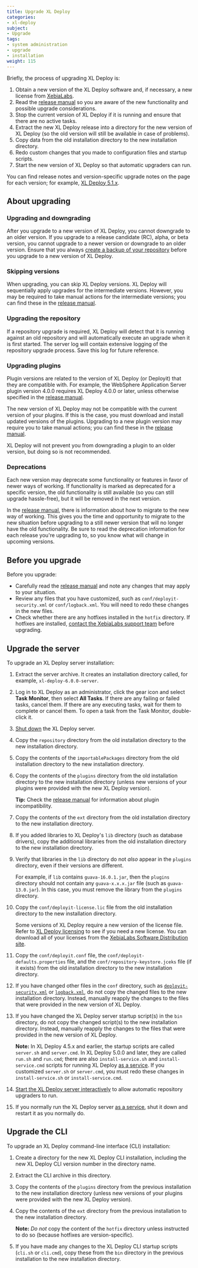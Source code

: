 ```yaml
---
title: Upgrade XL Deploy
categories:
- xl-deploy
subject:
- Upgrade
tags:
- system administration
- upgrade
- installation
weight: 115
---
```


Briefly, the process of upgrading XL Deploy is:

1. Obtain a new version of the XL Deploy software and, if necessary, a new license from [XebiaLabs](https://dist.xebialabs.com/).
1. Read the [release manual](/xl-deploy/latest/releasemanual.html) so you are aware of the new functionality and possible upgrade considerations.
1. Stop the current version of XL Deploy if it is running and ensure that there are no active tasks.
1. Extract the new XL Deploy release into a directory for the new version of XL Deploy (so the old version will still be available in case of problems).
1. Copy data from the old installation directory to the new installation directory.
1. Redo custom changes that you made to configuration files and startup scripts.
1. Start the new version of XL Deploy so that automatic upgraders can run.

You can find release notes and version-specific upgrade notes on the page for each version; for example, [XL Deploy 5.1.x](/xl-deploy/5.1.x/).

## About upgrading

### Upgrading and downgrading

After you upgrade to a new version of XL Deploy, you cannot downgrade to an older version. If you upgrade to a release candidate (RC), alpha, or beta version, you cannot upgrade to a newer version or downgrade to an older version. Ensure that you always [create a backup of your repository](/xl-deploy/how-to/back-up-xl-deploy.html) before you upgrade to a new version of XL Deploy.

### Skipping versions

When upgrading, you can skip XL Deploy versions. XL Deploy will sequentially apply upgrades for the intermediate versions. However, you may be required to take manual actions for the intermediate versions; you can find these in the [release manual](/xl-deploy/latest/releasemanual.html).

### Upgrading the repository

If a repository upgrade is required, XL Deploy will detect that it is running against an old repository and will automatically execute an upgrade when it is first started. The server log will contain extensive logging of the repository upgrade process. Save this log for future reference.

### Upgrading plugins

Plugin versions are related to the version of XL Deploy (or Deployit) that they are compatible with. For example, the WebSphere Application Server plugin version 4.0.0 requires XL Deploy 4.0.0 or later, unless otherwise specified in the [release manual](/xl-deploy/latest/releasemanual.html).

The new version of XL Deploy may not be compatible with the current version of your plugins. If this is the case, you must download and install updated versions of the plugins. Upgrading to a new plugin version may require you to take manual actions; you can find these in the [release manual](/xl-deploy/latest/releasemanual.html).

XL Deploy will not prevent you from downgrading a plugin to an older version, but doing so is not recommended.

### Deprecations

Each new version may deprecate some functionality or features in favor of newer ways of working. If functionality is marked as deprecated for a specific version, the old functionality is still available (so you can still upgrade hassle-free), but it will be removed in the next version.

In the [release manual](/xl-deploy/latest/releasemanual.html), there is information about how to migrate to the new way of working. This gives you the time and opportunity to migrate to the new situation before upgrading to a still newer version that will no longer have the old functionality. Be sure to read the deprecation information for each release you're upgrading to, so you know what will change in upcoming versions.

## Before you upgrade

Before you upgrade:

* Carefully read the [release manual](/xl-deploy/latest/releasemanual.html) and note any changes that may apply to your situation.
* Review any files that you have customized, such as `conf/deployit-security.xml` or `conf/logback.xml`. You will need to redo these changes in the new files.
* Check whether there are any hotfixes installed in the `hotfix` directory. If hotfixes are installed, [contact the XebiaLabs support team](https://support.xebialabs.com/hc/en-us/requests/new) before upgrading.

## Upgrade the server

To upgrade an XL Deploy server installation:

1. Extract the server archive. It creates an installation directory called, for example, `xl-deploy-6.0.0-server`.

1. Log in to XL Deploy as an administrator, click the gear icon and select **Task Monitor**, then select **All Tasks**. If there are any failing or failed tasks, cancel them. If there are any executing tasks, wait for them to complete or cancel them. To open a task from the Task Monitor, double-click it.

1. [Shut down](/xl-deploy/how-to/shut-down-xl-deploy.html) the XL Deploy server.

1. Copy the `repository` directory from the old installation directory to the new installation directory.

1. Copy the contents of the `importablePackages` directory from the old installation directory to the new installation directory.

1. Copy the contents of the `plugins` directory from the old installation directory to the new installation directory (unless new versions of your plugins were provided with the new XL Deploy version).

    **Tip:** Check the [release manual](/xl-deploy/latest/releasemanual.html) for information about plugin incompatibility.

1. Copy the contents of the `ext` directory from the old installation directory to the new installation directory.

1. If you added libraries to XL Deploy's `lib` directory (such as database drivers), copy the additional libraries from the old installation directory to the new installation directory.

1. Verify that libraries in the `lib` directory do not *also* appear in the `plugins` directory, even if their versions are different.

    For example, if `lib` contains `guava-16.0.1.jar`, then the `plugins` directory should not contain any `guava-x.x.x.jar` file (such as `guava-13.0.jar`). In this case, you must remove the library from the `plugins` directory.

1. Copy the `conf/deployit-license.lic` file from the old installation directory to the new installation directory.

    Some versions of XL Deploy require a new version of the license file. Refer to [XL Deploy licensing](/xl-deploy/concept/xl-deploy-licensing.html#license-types) to see if you need a new license. You can download all of your licenses from the [XebiaLabs Software Distribution site](https://dist.xebialabs.com/).

1. Copy the `conf/deployit.conf` file, the `conf/deployit-defaults.properties` file, and the `conf/repository-keystore.jceks` file (if it exists) from the old installation directory to the new installation directory.

1. If you have changed other files in the `conf` directory, such as [`deployit-security.xml`](/xl-deploy/how-to/connect-xl-deploy-to-ldap-or-active-directory.html) or [`logback.xml`](/xl-deploy/how-to/using-xl-deploy-logging.html#configure-logging), do not copy the changed files to the new installation directory. Instead, manually reapply the changes to the files that were provided in the new version of XL Deploy.

1. If you have changed the XL Deploy server startup script(s) in the `bin` directory, do not copy the changed script(s) to the new installation directory. Instead, manually reapply the changes to the files that were provided in the new version of XL Deploy.

    **Note:** In XL Deploy 4.5.x and earlier, the startup scripts are called `server.sh` and `server.cmd`. In XL Deploy 5.0.0 and later, they are called `run.sh` and `run.cmd`; there are also `install-service.sh` and `install-service.cmd` scripts for running XL Deploy [as a service](/xl-deploy/how-to/install-xl-deploy-as-a-service.html). If you customized `server.sh` or `server.cmd`, you must redo these changes in `install-service.sh` or `install-service.cmd`.

1. [Start the XL Deploy server interactively](/xl-deploy/how-to/start-xl-deploy.html) to allow automatic repository upgraders to run.

1. If you normally run the XL Deploy server [as a service](/xl-deploy/how-to/install-xl-deploy-as-a-service.html), shut it down and restart it as you normally do.

## Upgrade the CLI

To upgrade an XL Deploy command-line interface (CLI) installation:

1. Create a directory for the new XL Deploy CLI installation, including the new XL Deploy CLI version number in the directory name.
1. Extract the CLI archive in this directory.
1. Copy the contents of the `plugins` directory from the previous installation to the new installation directory (unless new versions of your plugins were provided with the new XL Deploy version).
1. Copy the contents of the `ext` directory from the previous installation to the new installation directory.

    **Note:** *Do not* copy the content of the `hotfix` directory unless instructed to do so (because hotfixes are version-specific).

1. If you have made any changes to the XL Deploy CLI startup scripts (`cli.sh` or `cli.cmd`), copy these from the `bin` directory in the previous installation to the new installation directory.
